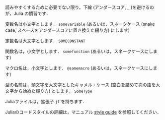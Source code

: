 読みやすくするために必要でない限り，下線 (アンダースコア, `_` )を避けるのが，Julia の慣習です．

変数名は小文字とします． `somevariable`
(あるいは，スネークケース (snake case, スペースをアンダースコアに置き換えた綴り方) にします)

定数名は大文字とします． `SOMECONSTANT`

関数名は，小文字とします． `somefunction` (あるいは，スネークケースにします)

マクロ名は，小文字とします． `@somemacro` (あるいは，スネークケースにします)

型の名前は，頭文字を大文字としたキャメル・ケース (空白を詰めて次の語を大文字から始めた綴り方) とします． `SomeType`

Juliaファイルは，拡張子 `jl` を持ちます．

Juliaのコードスタイルの詳細は，マニュアル [style
guide](https://docs.julialang.org/en/v1/manual/style-guide/index.html) を参照してください．
